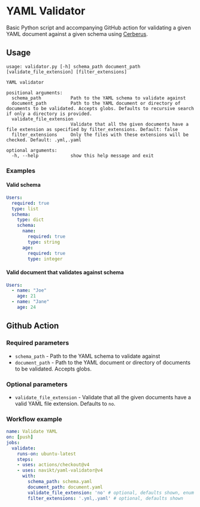# YAML Validator
Basic Python script and accompanying GitHub action for validating a given YAML document against a given schema using [Cerberus](http://docs.python-cerberus.org/en/stable/).

## Usage
```text
usage: validator.py [-h] schema_path document_path [validate_file_extension] [filter_extensions]

YAML validator

positional arguments:
  schema_path           Path to the YAML schema to validate against
  document_path         Path to the YAML document or directory of documents to be validated. Accepts globs. Defaults to recursive search if only a directory is provided.
  validate_file_extension
                        Validate that all the given documents have a file extension as specified by filter_extensions. Default: false
  filter_extensions     Only the files with these extensions will be checked. Default: .yml,.yaml

optional arguments:
  -h, --help            show this help message and exit
```

### Examples

#### Valid schema
```yaml
Users:
  required: true
  type: list
  schema:
    type: dict
    schema:
      name:
        required: true
        type: string
      age:
        required: true
        type: integer
```

#### Valid document that validates against schema

```yaml
Users:
  - name: "Joe"
    age: 21
  - name: "Jane"
    age: 24
```

## Github Action

### Required parameters

- `schema_path` - Path to the YAML schema to validate against
- `document_path` - Path to the YAML document or directory of documents to be validated. Accepts globs.

### Optional parameters

- `validate_file_extension` - Validate that all the given documents have a valid YAML file extension. Defaults to `no`.

### Workflow example
```yaml
name: Validate YAML
on: [push]
jobs:
  validate:
    runs-on: ubuntu-latest
    steps:
    - uses: actions/checkout@v4
    - uses: navikt/yaml-validator@v4
      with:
        schema_path: schema.yaml
        document_path: document.yaml
        validate_file_extension: 'no' # optional, defaults shown, enum of ['yes', 'no']
        filter_extensions: '.yml,.yaml' # optional, defaults shown
```
